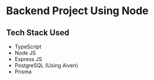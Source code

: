 # Backend Project Using Node

## Tech Stack Used
- TypeScript
- Node JS
- Express JS
- PostgreSQL (Using Aiven)
- Prisma
